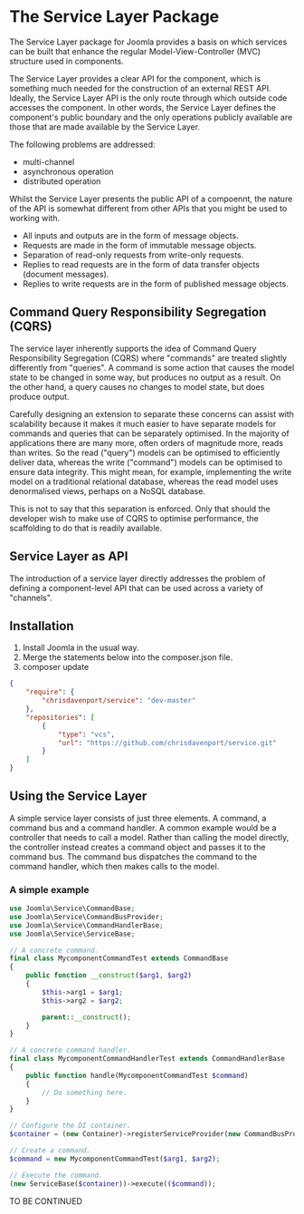 # The Service Layer Package

The Service Layer package for Joomla provides a basis on which services can be built that enhance
the regular Model-View-Controller (MVC) structure used in components.

The Service Layer provides a clear API for the component, which is something much needed for the
construction of an external REST API.  Ideally, the Service Layer API is the only route through
which outside code accesses the component.  In other words, the Service Layer defines the
component's public boundary and the only operations publicly available are those that are made
available by the Service Layer.

The following problems are addressed:
* multi-channel
* asynchronous operation
* distributed operation

Whilst the Service Layer presents the public API of a compoennt, the nature of the API is somewhat
different from other APIs that you might be used to working with.
* All inputs and outputs are in the form of message objects.
* Requests are made in the form of immutable message objects.
* Separation of read-only requests from write-only requests.
* Replies to read requests are in the form of data transfer objects (document messages).
* Replies to write requests are in the form of published message objects.

## Command Query Responsibility Segregation (CQRS)

The service layer inherently supports the idea of Command Query Responsibility Segregation (CQRS)
where "commands" are treated slightly differently from "queries".  A command is some action that
causes the model state to be changed in some way, but produces no output as a result.  On the other
hand, a query causes no changes to model state, but does produce output.

Carefully designing an extension to separate these concerns can assist with scalability
because it makes it much easier to have separate models for commands and queries that can
be separately optimised.  In the majority of applications there are many more, often orders of
magnitude more, reads than writes.  So the read ("query") models can be optimised to efficiently
deliver data, whereas the write ("command") models can be optimised to ensure data integrity.
This might mean, for example, implementing the write model on a traditional relational database,
whereas the read model uses denormalised views, perhaps on a NoSQL database.

This is not to say that this separation is enforced.  Only that should the developer wish to make
use of CQRS to optimise performance, the scaffolding to do that is readily available.

## Service Layer as API

The introduction of a service layer directly addresses the problem of defining a component-level API
that can be used across a variety of "channels".

## Installation

1. Install Joomla in the usual way.
2. Merge the statements below into the composer.json file.
3. composer update

```json
{
	"require": {
		"chrisdavenport/service": "dev-master"
	},
	"repositories": [
		{
			"type": "vcs",
			"url": "https://github.com/chrisdavenport/service.git"
		}
	]
}
```

## Using the Service Layer

A simple service layer consists of just three elements.  A command, a command bus and a command handler.
A common example would be a controller that needs to call a model.  Rather than calling the model
directly, the controller instead creates a command object and passes it to the command bus.  The
command bus dispatches the command to the command handler, which then makes calls to the model.

### A simple example  

```php
use Joomla\Service\CommandBase;
use Joomla\Service\CommandBusProvider;
use Joomla\Service\CommandHandlerBase;
use Joomla\Service\ServiceBase;

// A concrete command.
final class MycomponentCommandTest extends CommandBase
{
	public function __construct($arg1, $arg2)
	{
		$this->arg1 = $arg1;
		$this->arg2 = $arg2;

		parent::__construct();
	}
}

// A concrete command handler.
final class MycomponentCommandHandlerTest extends CommandHandlerBase
{
	public function handle(MycomponentCommandTest $command)
	{
		// Do something here.
	}
}

// Configure the DI container.
$container = (new Container)->registerServiceProvider(new CommandBusProvider);

// Create a command.
$command = new MycomponentCommandTest($arg1, $arg2);

// Execute the command.
(new ServiceBase($container))->execute(($command));
```

TO BE CONTINUED
